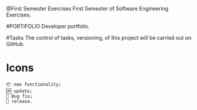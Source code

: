 @First Semester Exercises
 First Semester of Software Engineering Exercises.


#PORTIFOLIO
    Developer portfolio.

#Tasks
    The control of tasks, versioning, of this project will be carried out on GitHub.

# Icons
    📦 new functionality;
    🆙 update;
    🐞 Bug fix;
    🏁 release.